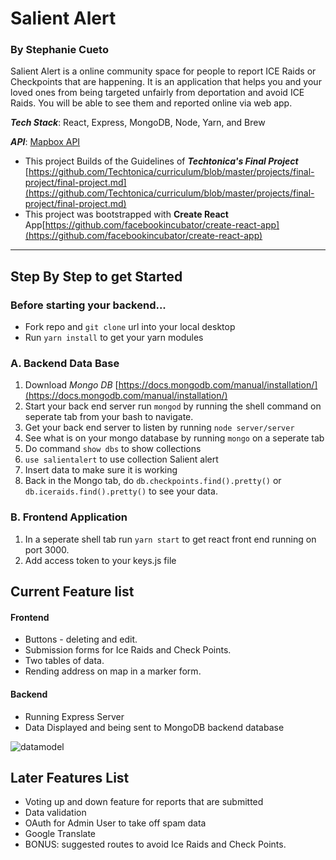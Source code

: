 # Salient Alert
### By Stephanie Cueto

Salient Alert is a online community space for people to report ICE Raids or Checkpoints that are happening. It is an application that helps you and your loved ones from being targeted unfairly from deportation and avoid ICE Raids. You will be able to see them and reported online via web app.

***Tech Stack***: React, Express, MongoDB, Node, Yarn, and Brew

***API***: [Mapbox API](https://www.mapbox.com/api-documentation/?language=JavaScript#geocoding)
* This project Builds of the Guidelines of ***Techtonica's Final Project***
[https://github.com/Techtonica/curriculum/blob/master/projects/final-project/final-project.md](https://github.com/Techtonica/curriculum/blob/master/projects/final-project/final-project.md)
* This project was bootstrapped with **Create React** App[https://github.com/facebookincubator/create-react-app](https://github.com/facebookincubator/create-react-app)
---
## **Step By Step to get Started**
### Before starting your backend...
* Fork repo and `git clone` url into your local desktop
* Run `yarn install` to get your yarn modules


### A. Backend Data Base
1. Download _*Mongo DB*_ [https://docs.mongodb.com/manual/installation/](https://docs.mongodb.com/manual/installation/)
2. Start your back end server run `mongod` by running the shell command on seperate tab from your bash to navigate.
3. Get your back end server to listen by running `node server/server`
4. See what is on your mongo database by running `mongo` on a seperate tab
5. Do command `show dbs` to show collections
6. `use salientalert` to use collection Salient alert
7. Insert data to make sure it is working
8. Back in the Mongo tab, do `db.checkpoints.find().pretty()` or `db.iceraids.find().pretty()` to see your data.


### B. Frontend Application
1. In a seperate shell tab run `yarn start` to get react front end running on port 3000.
2. Add access token to your keys.js file


## Current Feature list
#### Frontend
* Buttons - deleting and edit.
* Submission forms for Ice Raids and Check Points.
* Two tables of data.
* Rending address on map in a marker form.

#### Backend
* Running Express Server
* Data Displayed and being sent to MongoDB backend database

![datamodel](client/public/SalientAlertDataModel.png)
## Later Features List
* Voting up and down feature for reports that are submitted
* Data validation
* OAuth for Admin User to take off spam data
* Google Translate
* BONUS: suggested routes to avoid Ice Raids and Check Points.
